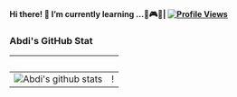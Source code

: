 #### Hi there! 🌱 I’m currently learning ...💼🎮🎈| [![Profile Views](https://gpvc.arturio.dev/abdimk)](https://github.com/abdimk)



### Abdi's GitHub Stat
<!--
![Languages](https://github-readme-stats.vercel.app/api/top-langs/?username=abdimk&theme=merko&layout=compact)

-->
‏‏‎ ‎| ‏‏‎ ‎
 --- | ---
![Abdi's github stats](https://github-readme-stats.vercel.app/api?username=abdimk&show_icons=true&theme=radical&include_all_commits=true) | !

<!--
**abdimk/abdimk** is a ✨ _special_ ✨ repository because its `README.md` (this file) appears on your GitHub profile.

Here are some ideas to get you started:

- 🔭 I’m currently working on ...
- 🌱 I’m currently learning ...
- 👯 I’m looking to collaborate on ...
- 🤔 I’m looking for help with ...
- 💬 Ask me about ...
- 📫 How to reach me: ...
- 😄 Pronouns: ...
- ⚡ Fun fact: ...
-->
